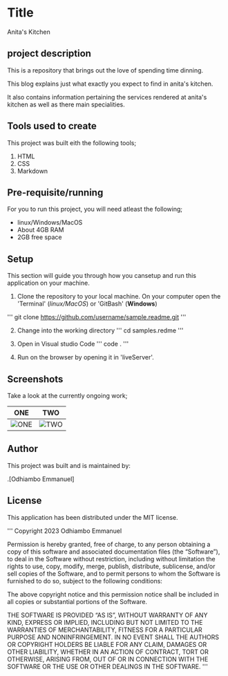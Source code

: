 # Title
Anita's Kitchen

## project description
This is a repository that brings out the love of spending time dinning.

This blog explains just what exactly you expect to find in anita's kitchen.

It also contains information pertaining the services rendered at anita's kitchen as well as there main specialities.

## Tools used to create
This project was built eith the following tools;

1. HTML
2. CSS
3. Markdown

## Pre-requisite/running
For you to run this project, you will need atleast the following;

- linux/Windows/MacOS
- About 4GB RAM
- 2GB free space

## Setup
This section will guide you through how you cansetup and run this application on your machine.

1. Clone the repository to your local machine. On your computer open the 'Terminal' (*linux/MacOS*) or 'GitBash' (**Windows**)

'''
git clone https://github.com/username/sample.readme.git
'''

2. Change into the working directory
'''
cd samples.redme
'''

3. Open in Visual studio Code
'''
code .
'''

4. Run on the browser by opening it in 'liveServer'.

## Screenshots
Take a look at the currently ongoing work;

| ONE                     | TWO                     |
| ----------------------- | ----------------------- |
| ![ONE](SCREENSHOT1.jpg) | ![TWO](SCREENSHOT2.jpg) |

## Author
This project was built and is maintained by:

.[Odhiambo Emmanuel]

## License
This application has been distributed under the MIT license.

'''
Copyright 2023 Odhiambo Emmanuel

Permission is hereby granted, free of charge, to any person obtaining a copy of this software and associated documentation files (the “Software”), to deal in the Software without restriction, including without limitation the rights to use, copy, modify, merge, publish, distribute, sublicense, and/or sell copies of the Software, and to permit persons to whom the Software is furnished to do so, subject to the following conditions:

The above copyright notice and this permission notice shall be included in all copies or substantial portions of the Software.

THE SOFTWARE IS PROVIDED “AS IS”, WITHOUT WARRANTY OF ANY KIND, EXPRESS OR IMPLIED, INCLUDING BUT NOT LIMITED TO THE WARRANTIES OF MERCHANTABILITY, FITNESS FOR A PARTICULAR PURPOSE AND NONINFRINGEMENT. IN NO EVENT SHALL THE AUTHORS OR COPYRIGHT HOLDERS BE LIABLE FOR ANY CLAIM, DAMAGES OR OTHER LIABILITY, WHETHER IN AN ACTION OF CONTRACT, TORT OR OTHERWISE, ARISING FROM, OUT OF OR IN CONNECTION WITH THE SOFTWARE OR THE USE OR OTHER DEALINGS IN THE SOFTWARE.
'''